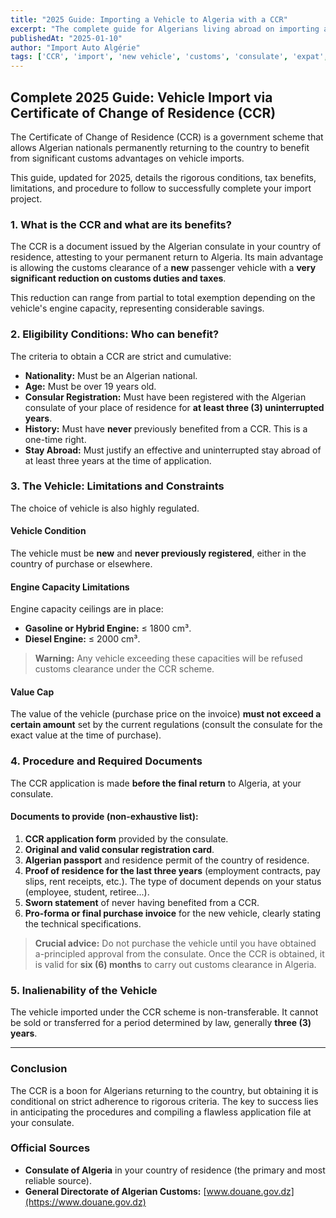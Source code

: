 ```yaml
---
title: "2025 Guide: Importing a Vehicle to Algeria with a CCR"
excerpt: "The complete guide for Algerians living abroad on importing a new vehicle with a Certificate of Change of Residence (CCR). Benefits, conditions, procedures, and documents."
publishedAt: "2025-01-10"
author: "Import Auto Algérie"
tags: ['CCR', 'import', 'new vehicle', 'customs', 'consulate', 'expat', '2025 regulation']
---
```


## Complete 2025 Guide: Vehicle Import via Certificate of Change of Residence (CCR)

The Certificate of Change of Residence (CCR) is a government scheme that allows Algerian nationals permanently returning to the country to benefit from significant customs advantages on vehicle imports.

This guide, updated for 2025, details the rigorous conditions, tax benefits, limitations, and procedure to follow to successfully complete your import project.

### 1. What is the CCR and what are its benefits?

The CCR is a document issued by the Algerian consulate in your country of residence, attesting to your permanent return to Algeria. Its main advantage is allowing the customs clearance of a **new** passenger vehicle with a **very significant reduction on customs duties and taxes**.

This reduction can range from partial to total exemption depending on the vehicle's engine capacity, representing considerable savings.

### 2. Eligibility Conditions: Who can benefit?

The criteria to obtain a CCR are strict and cumulative:
-   **Nationality:** Must be an Algerian national.
-   **Age:** Must be over 19 years old.
-   **Consular Registration:** Must have been registered with the Algerian consulate of your place of residence for **at least three (3) uninterrupted years**.
-   **History:** Must have **never** previously benefited from a CCR. This is a one-time right.
-   **Stay Abroad:** Must justify an effective and uninterrupted stay abroad of at least three years at the time of application.

### 3. The Vehicle: Limitations and Constraints

The choice of vehicle is also highly regulated.

#### Vehicle Condition
The vehicle must be **new** and **never previously registered**, either in the country of purchase or elsewhere.

#### Engine Capacity Limitations
Engine capacity ceilings are in place:
-   **Gasoline or Hybrid Engine:** ≤ 1800 cm³.
-   **Diesel Engine:** ≤ 2000 cm³.

> **Warning:** Any vehicle exceeding these capacities will be refused customs clearance under the CCR scheme.

#### Value Cap
The value of the vehicle (purchase price on the invoice) **must not exceed a certain amount** set by the current regulations (consult the consulate for the exact value at the time of purchase).

### 4. Procedure and Required Documents

The CCR application is made **before the final return** to Algeria, at your consulate.

#### Documents to provide (non-exhaustive list):
1.  **CCR application form** provided by the consulate.
2.  **Original and valid consular registration card**.
3.  **Algerian passport** and residence permit of the country of residence.
4.  **Proof of residence for the last three years** (employment contracts, pay slips, rent receipts, etc.). The type of document depends on your status (employee, student, retiree...).
5.  **Sworn statement** of never having benefited from a CCR.
6.  **Pro-forma or final purchase invoice** for the new vehicle, clearly stating the technical specifications.

> **Crucial advice:** Do not purchase the vehicle until you have obtained a-principled approval from the consulate. Once the CCR is obtained, it is valid for **six (6) months** to carry out customs clearance in Algeria.

### 5. Inalienability of the Vehicle

The vehicle imported under the CCR scheme is non-transferable. It cannot be sold or transferred for a period determined by law, generally **three (3) years**.

---

### Conclusion

The CCR is a boon for Algerians returning to the country, but obtaining it is conditional on strict adherence to rigorous criteria. The key to success lies in anticipating the procedures and compiling a flawless application file at your consulate.

### Official Sources

-   **Consulate of Algeria** in your country of residence (the primary and most reliable source).
-   **General Directorate of Algerian Customs:** [www.douane.gov.dz](https://www.douane.gov.dz) 